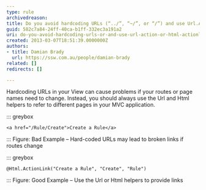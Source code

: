 ```yaml
---
type: rule
archivedreason: 
title: Do you avoid hardcoding URLs (“../”, “~/”, or “/”) and use Url.Action or Html.ActionLink instead?
guid: 582c7a84-24ff-40ca-b1ff-332ec3a191a2
uri: do-you-avoid-hardcoding-urls-or-and-use-url-action-or-html-actionlink-instead
created: 2013-03-07T18:51:39.0000000Z
authors:
- title: Damian Brady
  url: https://ssw.com.au/people/damian-brady
related: []
redirects: []

---
```


Hardcoding URLs in your View can cause problems if your routes or page names need to change.  Instead, you should always use the Url and Html helpers to refer to different pages in your MVC application.

<!--endintro-->


::: greybox


```
<a href="/Rule/Create">Create a Rule</a>
```


:::
Figure: Bad Example – Hard-coded URLs may lead to broken links if routes change

::: greybox


```
@Html.ActionLink("Create a Rule", "Create", "Rule")
```


:::
Figure: Good Example – Use the Url or Html helpers to provide links
